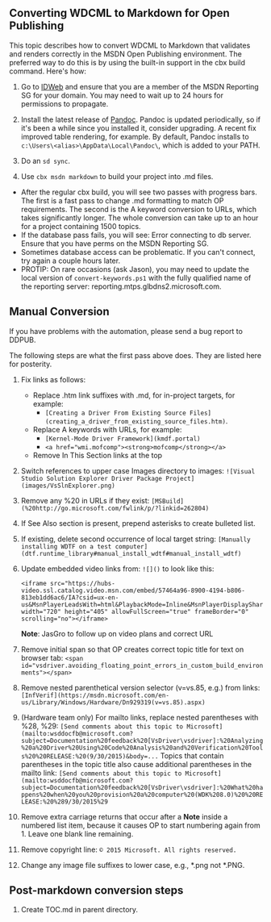Converting WDCML to Markdown for Open Publishing
--------------------------

This topic describes how to convert WDCML to Markdown that validates and renders correctly in the MSDN Open Publishing environment.  The preferred way to do this is by using the built-in support in the cbx build command.  Here's how:


1. Go to [IDWeb](https://idweb/identitymanagement/aspx/groups/AllGroups.aspx) and ensure that you are a member of the MSDN Reporting SG for your domain.  You may need to wait up to 24 hours for permissions to propagate.

1.  Install the latest release of [ Pandoc](https://github.com/jgm/pandoc/releases).  Pandoc is updated periodically, so if it's been a while since you installed it, consider upgrading.  A recent fix improved table rendering, for example.  By default, Pandoc installs to `c:\Users\<alias>\AppData\Local\Pandoc\`, which is added to your PATH.

1. Do an `sd sync`.

2. Use `cbx msdn markdown` to build your project into .md files.

 * After the regular cbx build, you will see two passes with progress bars.  The first is a fast pass to change .md formatting to match OP requirements.  The second is the A keyword conversion to URLs, which takes significantly longer.  The whole conversion can take up to an hour for a project containing 1500 topics.
 * If the database pass fails, you will see: Error connecting to db server.  Ensure that you have perms on the MSDN Reporting SG.
 * Sometimes database access can be problematic.  If you can't connect, try again a couple hours later.
 * PROTIP: On rare occasions (ask Jason), you may need to update the local version of `convert-keywords.ps1` with the fully qualified name of the reporting server: reporting.mtps.glbdns2.microsoft.com.

Manual Conversion
-----


If you have problems with the automation, please send a bug report to DDPUB.  

The following steps are what the first pass above does.  They are listed here for posterity.  

1. Fix links as follows:
    * Replace .htm link suffixes with .md, for in-project targets, for example:
        * `[Creating a Driver From Existing Source Files](creating_a_driver_from_existing_source_files.htm)`.  
    * Replace A keywords with URLs, for example:
        * `[Kernel-Mode Driver Framework](kmdf.portal)`
        * `<a href="wmi.mofcomp"><strong>mofcomp</strong></a>`
    * Remove In This Section links at the top

2. Switch references to upper case Images directory to images: `![Visual Studio Solution Explorer Driver Package Project](images/VsSlnExplorer.png)`

3. Remove any %20 in URLs if they exist: `[MSBuild](%20http://go.microsoft.com/fwlink/p/?linkid=262804)`

4. If See Also section is present, prepend asterisks to create bulleted list.

8. If existing, delete second occurrence of local target string: `[Manually installing WDTF on a test computer](dtf.runtime_library#manual_install_wdtf#manual_install_wdtf)`

9. Update embedded video links from: `![]()` to look like this:

    ```
    <iframe src="https://hubs-video.ssl.catalog.video.msn.com/embed/57464a96-8900-4194-b806-813eb1dd6ac6/IA?csid=ux-en-us&MsnPlayerLeadsWith=html&PlaybackMode=Inline&MsnPlayerDisplayShareBar=false&MsnPlayerDisplayInfoButton=false&iframe=true&QualityOverride=HD" width="720" height="405" allowFullScreen="true" frameBorder="0" scrolling="no"></iframe>
    ```
    **Note**:  JasGro to follow up on video plans and correct URL

10. Remove initial span so that OP creates correct topic title for text on browser tab: `<span id="vsdriver.avoiding_floating_point_errors_in_custom_build_environments"></span>`

11. Remove nested parenthetical version selector (v=vs.85, e.g.) from links: `[InfVerif](https://msdn.microsoft.com/en-us/Library/Windows/Hardware/Dn929319(v=vs.85).aspx)`

12. (Hardware team only) For mailto links, replace nested parentheses with %28, %29: `[Send comments about this topic to Microsoft](mailto:wsddocfb@microsoft.com?subject=Documentation%20feedback%20[VsDriver\vsdriver]:%20Analyzing%20a%20Driver%20Using%20Code%20Analysis%20and%20Verification%20Tools%20%20RELEASE:%20(9/30/2015)&body=...` Topics that contain parentheses in the topic title also cause additional parentheses in the mailto link: `[Send comments about this topic to Microsoft](mailto:wsddocfb@microsoft.com?subject=Documentation%20feedback%20[VsDriver\vsdriver]:%20What%20happens%20when%20you%20provision%20a%20computer%20(WDK%208.0)%20%20RELEASE:%20%289/30/2015%29`

14. Remove extra carriage returns that occur after a **Note** inside a numbered list item, because it causes OP to start numbering again from 1. Leave one blank line remaining.

15. Remove copyright line: `© 2015 Microsoft. All rights reserved.`

16. Change any image file suffixes to lower case, e.g., *.png not *.PNG.

## Post-markdown conversion steps

1. Create TOC.md in parent directory.


<!--HONumber=May16_HO4-->


